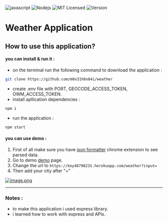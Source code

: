![javascript](https://badges.aleen42.com/src/javascript.svg)
![Nodejs](https://img.shields.io/badge/-Node.js-58595a?style=flat&logo=Node.js)
![MIT Licensed](https://img.shields.io/badge/license-MIT-brightgreen)
![Version](https://img.shields.io/badge/version-5.0.0-brightgreen)

# **Weather Application**

## How to use this application?
#### you can install & run it :
- on the terminal run the following command to download the application :
```bash
git clone https://github.com/m0x31h0x64i/weather
```
-  create .env file with PORT, GEOCODE_ACCESS_TOKEN, OWM_ACCESS_TOKEN.
-  install apllication dependencies :
```bash
npm i
```
-  run the application :
```bash
npm start
```
#### you can use demo :
1. First of all make sure you have [json formatter](https://chrome.google.com/webstore/detail/json-formatter/bcjindcccaagfpapjjmafapmmgkkhgoa?hl=en-US "json formatter") chrome extension to see parsed data.
2. Go to demo [demo](https://key48798231.herokuapp.com/weather) page.
3. Change the url to `https://key48798231.herokuapp.com/weather?input=`
4. Then add your city after "="

[![image.png](https://i.postimg.cc/ZKPMGDgs/image.png)](https://postimg.cc/zVB7WpqT)

------------

### Notes :
- to make this application i used express library.
- i learned how to work with express and APIs.